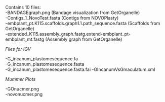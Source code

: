 Contains 10 files:  
-BANDAGEgraph.png (Bandage visualization from GetOrganelle)  
-Contigs_1_NovoTest.fasta (Contigs from NOVOPlasty)  
-embplant_pt.K115.scaffolds.graph1.1.path_sequence.fasta (Scaffolds from GetOrganelle)  
-extended_K115.assembly_graph.fastg.extend-embplant_pt-embplant_mt.fastg (Assembly graph from GetOrganelle)  

*Files for IGV*

-G_incanum_plastomesequence.fa  
-G_incanum_plastomesequence.fasta  
-G_incanum_plastomesequence.fasta.fai 
-GIncanumVsGmaculatum.xml

*Mummer Plots*

-GOnucmer.png  
-novonucmer.png   
